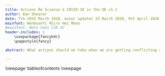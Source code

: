 ```yaml
---
title: Actions Re Science & COVID-20 in the UK v1.1
author: Dan Shearer
date: 7th-20th March 2020, minor updates 25 March 2020, 9th April 2020
mainfont: WenQuanYi Micro Hei Mono
#mainfont: Noto Sans CJK SC
header-includes: |
    \usepackage{fancyhdr}
    \pagestyle{fancy}

abstract: What actions should we take when we are getting conflicting advice from seemingly-authoritative sources? On 20th March 2020 the UK government published its science advice in non-technical form we can take advantage of the intense international review. This document focusses on just a few of the hundreds of points in the UK scientific evidence, including the ones to do with my speciality. The UK scientific evidence does not always agree with what the UK Prime Minister and his staff have been saying, and both deliberately contradict what the World Health Organisation recommends from experience in hundreds of countries. Citizens of the UK, especially in England, should be sceptical of inconsistent statements made by UK-level ministers about when the lockdown should lift, what the England-level strategy is, and what behaviour is acceptable. UK-level ministers have no authority over COVID-19 measures and enforcement on the 10.7 million UK citizens of Wales, Northern Ireland and Scotland although they often speak as if UK-level control exists. It doesn't, although for the moment there is a 4-nations coordination agreement.

---
```


\newpage
\tableofcontents
\newpage

